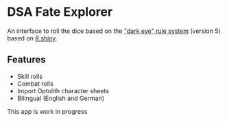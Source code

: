 # DSA Fate Explorer

An interface to roll the dice based on the ["dark eye" rule system](https://ulisses-regelwiki.de/index.php/home.html) (version 5) based on [R shiny](https://shiny.rstudio.com/).

## Features

* Skill rolls
* Combat rolls
* Import Optolith character sheets
* Bilingual (English and German)

This app is work in progress
